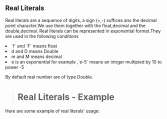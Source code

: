 ## Real Literals
Real literals are a sequence of digits, a sign (+,-) suffices ans the decimal point
character.We use them together with the float,decimal and the double,decimal.
Real literals can be represented in exponential format.They are used in the following conditions
  
<li>`f` and `F` means float</li>
<li>d and D means Double</li>
<li>m and M means decimal</li>
<li>e is an exponential for example ,`e-5` means an intrger multipied by 10 to power -5</li>

By default real number are of type Double.

> # Real Literals - Example
Here are some example of real literals' usage:



